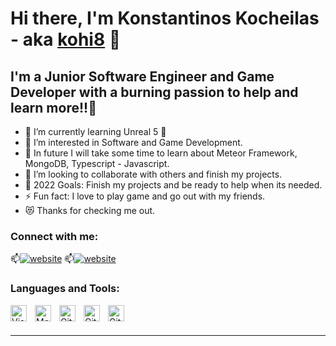 # Hi there, I'm Konstantinos Kocheilas - aka [kohi8][Linkedin] 👋 
 
 
## I'm a Junior Software Engineer and Game Developer with a burning passion to help and learn more!!💞️


- 🔭 I’m currently learning Unreal 5 🤣
- 👀 I’m interested in Software and Game Development.
- 🌱 In future I will take some time to learn about Meteor Framework, MongoDB, Typescript - Javascript.
- 👯 I’m looking to collaborate with others and finish my projects.
- 🥅 2022 Goals: Finish my projects and be ready to help when its needed.
- ⚡ Fun fact: I love to play game and go out with my friends.
- 😻 Thanks for checking me out.

### Connect with me:


📫[![website](./img/linkedin-light.svg)](https://www.linkedin.com/in/konstantinos-kocheilas/)
📫[![website](./img/linkedin-dark.svg)](https://www.linkedin.com/in/konstantinos-kocheilas/)


### Languages and Tools:

[<img align="left" alt="Visual Studio Code" width="26px" src="https://cdn.jsdelivr.net/gh/devicons/devicon/icons/vscode/vscode-original.svg" style="padding-right:10px;" />][webdevplaylist]
[<img align="left" alt="MongoDB" width="26px" src="https://cdn.jsdelivr.net/gh/devicons/devicon/icons/mongodb/mongodb-original.svg" style="padding-right:10px;" />][webdevplaylist]
[<img align="left" alt="Git" width="26px" src="https://cdn.jsdelivr.net/gh/devicons/devicon/icons/git/git-original.svg" style="padding-right:10px;" />][webdevplaylist]
[<img align="left" alt="GitHub" width="26px" src="https://user-images.githubusercontent.com/3369400/139447912-e0f43f33-6d9f-45f8-be46-2df5bbc91289.png" style="padding-right:10px;" />][webdevplaylist] 
[<img align="left" alt="GitHub" width="26px" src="https://user-images.githubusercontent.com/3369400/139448065-39a229ba-4b06-434b-bc67-616e2ed80c8f.png" style="padding-right:10px;" />][webdevplaylist]


<br />
<br />

---

[website]: https://nilware.io
[linkedin]: https://www.linkedin.com/in/konstantinos-kocheilas/
[webdevplaylist]: 
[jsplaylist]: 
[cssplaylist]: 
[reactplaylist]: 
